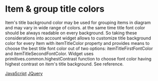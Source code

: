 # Item & group title colors

Item's title background color may be used for grouping items in diagram and may vary in wide range of colors. at the same time title font color should be always readable on every background. So taking these considerations into account widget allows to customize title background color for every Item with itemTitleColor property and provides means to choose the best title font color out of two options: itemTitleFirstFontColor and itemTitleSecondFontColor. Widget uses primitives.common.highestContrast function to choose font color having highest contrast on item's title background. See reference.

[JavaScript](javascript.controls/CaseItemAndGroupTitleColors.html)
[JQuery](jquery.widgets/CaseItemAndGroupTitleColors.html)